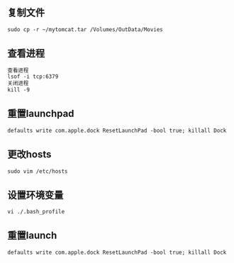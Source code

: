 ## 复制文件

```markdown
sudo cp -r ~/mytomcat.tar /Volumes/OutData/Movies
```
## 查看进程

```markdown
查看进程
lsof -i tcp:6379
关闭进程
kill -9 
```
## 重置launchpad

```markdown
defaults write com.apple.dock ResetLaunchPad -bool true; killall Dock
```
## 更改hosts

```markdown
sudo vim /etc/hosts
```
## 设置环境变量

```markdown
vi ./.bash_profile
```
## 重置launch

```markdown
defaults write com.apple.dock ResetLaunchPad -bool true; killall Dock
```